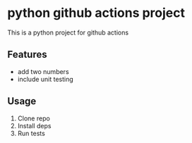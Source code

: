 # python github actions project

This is a python project for github actions

## Features
- add two numbers
- include unit testing

## Usage
1. Clone repo
2. Install deps
3. Run tests